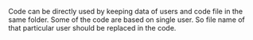 Code can be directly used by keeping data of users and code file in the same folder. 
Some of the code are based on single user. So file name of that particular user should be replaced in the code.
